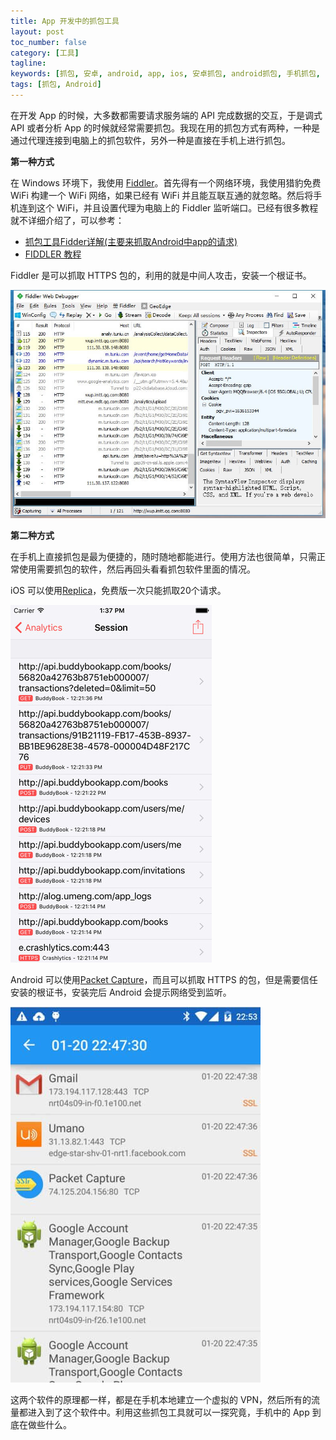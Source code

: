 ```yaml
---
title: App 开发中的抓包工具
layout: post
toc_number: false
category: [工具]
tagline: 
keywords: [抓包, 安卓, android, app, ios, 安卓抓包, android抓包, 手机抓包, iOS抓包, app抓包]
tags: [抓包, Android]
---
```


在开发 App 的时候，大多数都需要请求服务端的 API 完成数据的交互，于是调式 API 或者分析 App 的时候就经常需要抓包。我现在用的抓包方式有两种，一种是通过代理连接到电脑上的抓包软件，另外一种是直接在手机上进行抓包。

**第一种方式**

在 Windows 环境下，我使用 [Fiddler](http://www.telerik.com/fiddler)。首先得有一个网络环境，我使用猎豹免费 WiFi 构建一个 WiFi 网络，如果已经有 WiFi 并且能互联互通的就忽略。然后将手机连到这个 WiFi，并且设置代理为电脑上的 Fiddler 监听端口。已经有很多教程就不详细介绍了，可以参考：

- [抓包工具Fidder详解(主要来抓取Android中app的请求)](http://blog.csdn.net/jiangwei0910410003/article/details/19806999)
- [FIDDLER 教程](http://www.cnphp6.com/archives/97865)

Fiddler 是可以抓取 HTTPS 包的，利用的就是中间人攻击，安装一个根证书。

![fiddler.jpg](/uploads/post_img/2016/03/fiddler.jpg "")

**第二种方式**

在手机上直接抓包是最为便捷的，随时随地都能进行。使用方法也很简单，只需正常使用需要抓包的软件，然后再回头看看抓包软件里面的情况。

iOS 可以使用[Replica](https://itunes.apple.com/cn/app/replica-web-developer-tool/id1068196306?mt=8)，免费版一次只能抓取20个请求。 

![replica.jpg](/uploads/post_img/2016/03/replica.jpg "")

Android 可以使用[Packet Capture](https://play.google.com/store/apps/details?id=app.greyshirts.sslcapture)，而且可以抓取 HTTPS 的包，但是需要信任安装的根证书，安装完后 Android 会提示网络受到监听。

![packet_capture.jpg](/uploads/post_img/2016/03/packet_capture.jpg "")

这两个软件的原理都一样，都是在手机本地建立一个虚拟的 VPN，然后所有的流量都进入到了这个软件中。利用这些抓包工具就可以一探究竟，手机中的 App 到底在做些什么。

